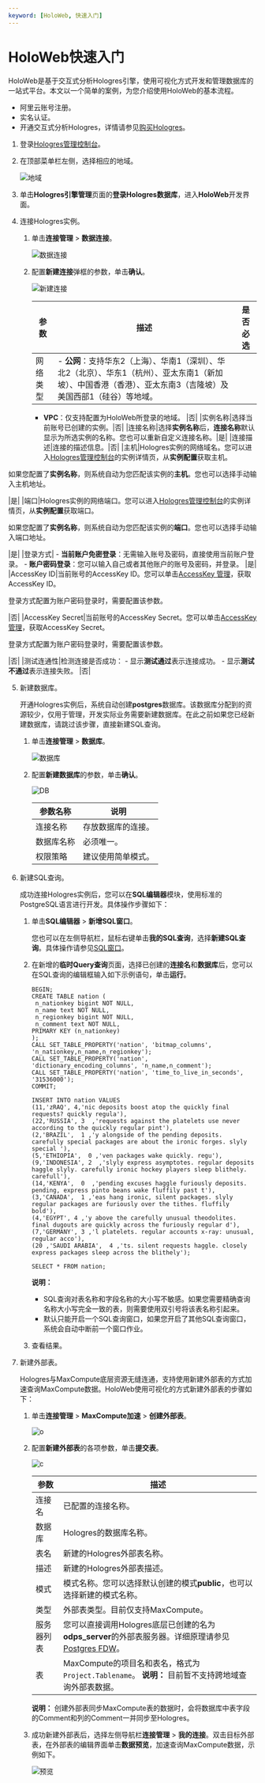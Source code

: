 ```yaml
---
keyword: [HoloWeb, 快速入门]
---
```


# HoloWeb快速入门

HoloWeb是基于交互式分析Hologres引擎，使用可视化方式开发和管理数据库的一站式平台。本文以一个简单的案例，为您介绍使用HoloWeb的基本流程。

-   阿里云账号注册。
-   实名认证。
-   开通交互式分析Hologres，详情请参见[购买Hologres](/intl.zh-CN/准备工作/购买Hologres.md)。

1.  登录[Hologres管理控制台](https://hologram.console.aliyun.com/#/instance)。

2.  在顶部菜单栏左侧，选择相应的地域。

    ![地域](https://static-aliyun-doc.oss-accelerate.aliyuncs.com/assets/img/zh-CN/4547818061/p141749.png)

3.  单击**Hologres引擎管理**页面的**登录Hologres数据库**，进入**HoloWeb**开发界面。

4.  连接Hologres实例。

    1.  单击**连接管理** \> **数据连接**。

        ![数据连接](https://static-aliyun-doc.oss-accelerate.aliyuncs.com/assets/img/zh-CN/1570812161/p116500.png)

    2.  配置**新建连接**弹框的参数，单击**确认**。

        ![新建连接](https://static-aliyun-doc.oss-accelerate.aliyuncs.com/assets/img/zh-CN/8413376061/p116502.png)

        |参数|描述|是否必选|
        |--|--|----|
        |网络类型|        -   **公网**：支持华东2（上海）、华南1（深圳）、华北2（北京）、华东1（杭州）、亚太东南1（新加坡）、中国香港（香港）、亚太东南3（吉隆坡）及美国西部1（硅谷）等地域。
        -   **VPC**：仅支持配置为HoloWeb所登录的地域。
|否|
        |实例名称|选择当前账号已创建的实例。|否|
        |连接名称|选择**实例名称**后，**连接名称**默认显示为所选实例的名称。您也可以重新自定义连接名称。|是|
        |连接描述|连接的描述信息。|否|
        |主机|Hologres实例的网络域名。您可以进入[Hologres管理控制台](https://hologram.console.aliyun.com/#/instance)的实例详情页，从**实例配置**获取主机。

如果您配置了**实例名称**，则系统自动为您匹配该实例的**主机**。您也可以选择手动输入主机地址。

|是|
        |端口|Hologres实例的网络端口。您可以进入[Hologres管理控制台](https://hologram.console.aliyun.com/#/instance)的实例详情页，从**实例配置**获取端口。

如果您配置了**实例名称**，则系统自动为您匹配该实例的**端口**。您也可以选择手动输入端口地址。

|是|
        |登录方式|        -   **当前账户免密登录**：无需输入账号及密码，直接使用当前账户登录。
        -   **账户密码登录**：您可以输入自己或者其他账户的账号及密码，并登录。
|是|
        |AccessKey ID|当前账号的AccessKey ID。您可以单击[AccessKey 管理](https://usercenter.console.aliyun.com/?spm=5176.2020520153.nav-right.dak.3bcf415dCWGUBj#/manage/ak)，获取AccessKey ID。

登录方式配置为账户密码登录时，需要配置该参数。

|否|
        |AccessKey Secret|当前账号的AccessKey Secret。您可以单击[AccessKey 管理](https://usercenter.console.aliyun.com/?spm=5176.2020520153.nav-right.dak.3bcf415dCWGUBj#/manage/ak)，获取AccessKey Secret。

登录方式配置为账户密码登录时，需要配置该参数。

|否|
        |测试连通性|检测连接是否成功：         -   显示**测试通过**表示连接成功。
        -   显示**测试不通过**表示连接失败。
|否|

5.  新建数据库。

    开通Hologres实例后，系统自动创建**postgres**数据库。该数据库分配到的资源较少，仅用于管理，开发实际业务需要新建数据库。在此之前如果您已经新建数据库，请跳过该步骤，直接新建SQL查询。

    1.  单击**连接管理** \> **数据库**。

        ![数据库](https://static-aliyun-doc.oss-accelerate.aliyuncs.com/assets/img/zh-CN/1570812161/p118032.png)

    2.  配置**新建数据库**的参数，单击**确认**。

        ![DB](https://static-aliyun-doc.oss-accelerate.aliyuncs.com/assets/img/zh-CN/6427818061/p118018.png)

        |参数名称|说明|
        |----|--|
        |连接名称|存放数据库的连接。|
        |数据库名称|必须唯一。|
        |权限策略|建议使用简单模式。|

6.  新建SQL查询。

    成功连接Hologres实例后，您可以在**SQL编辑器**模块，使用标准的PostgreSQL语言进行开发。具体操作步骤如下：

    1.  单击**SQL编辑器** \> **新增SQL窗口**。

        您也可以在左侧导航栏，鼠标右键单击**我的SQL查询**，选择**新建SQL查询**。具体操作请参见[SQL窗口](/intl.zh-CN/连接开发工具/HoloWeb/SQL编辑器/SQL窗口.md)。

    2.  在新增的**临时Query查询**页面，选择已创建的**连接名**和**数据库**后，您可以在SQL查询的编辑框输入如下示例语句，单击**运行**。

        ```
        BEGIN;
        CREATE TABLE nation (
         n_nationkey bigint NOT NULL,
         n_name text NOT NULL,
         n_regionkey bigint NOT NULL,
         n_comment text NOT NULL,
        PRIMARY KEY (n_nationkey)
        );
        CALL SET_TABLE_PROPERTY('nation', 'bitmap_columns', 'n_nationkey,n_name,n_regionkey');
        CALL SET_TABLE_PROPERTY('nation', 'dictionary_encoding_columns', 'n_name,n_comment');
        CALL SET_TABLE_PROPERTY('nation', 'time_to_live_in_seconds', '31536000');
        COMMIT;
        
        INSERT INTO nation VALUES
        (11,'zRAQ', 4,'nic deposits boost atop the quickly final requests? quickly regula'),
        (22,'RUSSIA', 3  ,'requests against the platelets use never according to the quickly regular pint'),
        (2,'BRAZIL',  1 ,'y alongside of the pending deposits. carefully special packages are about the ironic forges. slyly special '),
        (5,'ETHIOPIA',  0 ,'ven packages wake quickly. regu'),
        (9,'INDONESIA', 2  ,'slyly express asymptotes. regular deposits haggle slyly. carefully ironic hockey players sleep blithely. carefull'),
        (14,'KENYA',  0  ,'pending excuses haggle furiously deposits. pending, express pinto beans wake fluffily past t'),
        (3,'CANADA',  1 ,'eas hang ironic, silent packages. slyly regular packages are furiously over the tithes. fluffily bold'),
        (4,'EGYPT', 4 ,'y above the carefully unusual theodolites. final dugouts are quickly across the furiously regular d'),
        (7,'GERMANY', 3 ,'l platelets. regular accounts x-ray: unusual, regular acco'),
        (20 ,'SAUDI ARABIA',  4 ,'ts. silent requests haggle. closely express packages sleep across the blithely');
        
        SELECT * FROM nation;
        ```

        **说明：**

        -   SQL查询对表名称和字段名称的大小写不敏感。如果您需要精确查询名称大小写完全一致的表，则需要使用双引号将该表名称引起来。
        -   默认只能开启一个SQL查询窗口，如果您开启了其他SQL查询窗口，系统会自动中断前一个窗口作业。
    3.  查看结果。

7.  新建外部表。

    Hologres与MaxCompute底层资源无缝连通，支持使用新建外部表的方式加速查询MaxCompute数据。HoloWeb使用可视化的方式新建外部表的步骤如下：

    1.  单击**连接管理** \> **MaxCompute加速** \> **创建外部表**。

        ![o](https://static-aliyun-doc.oss-accelerate.aliyuncs.com/assets/img/zh-CN/2570812161/p118150.png)

    2.  配置**新建外部表**的各项参数，单击**提交表**。

        ![c](https://static-aliyun-doc.oss-accelerate.aliyuncs.com/assets/img/zh-CN/4724918061/p118151.png)

        |参数|描述|
        |--|--|
        |连接名|已配置的连接名称。|
        |数据库|Hologres的数据库名称。|
        |表名|新建的Hologres外部表名称。|
        |描述|新建的Hologres外部表描述。|
        |模式|模式名称。您可以选择默认创建的模式**public**，也可以选择新建的模式名称。 |
        |类型|外部表类型。目前仅支持MaxCompute。 |
        |服务器列表|您可以直接调用Hologres底层已创建的名为**odps\_server**的外部表服务器。详细原理请参见[Postgres FDW](https://www.postgresql.org/docs/11/postgres-fdw.html?spm=a2c4g.11186623.2.11.7e476020Gyif3k)。 |
        |表|MaxCompute的项目名和表名，格式为`Project.Tablename`。 **说明：** 目前暂不支持跨地域查询外部表数据。 |

        **说明：** 创建外部表同步MaxCompute表的数据时，会将数据库中表字段的Comment和列的Comment一并同步至Hologres。

    3.  成功新建外部表后，选择左侧导航栏**连接管理** \> **我的连接**。双击目标外部表，在外部表的编辑界面单击**数据预览**，加速查询MaxCompute数据，示例如下。

        ![预览](https://static-aliyun-doc.oss-accelerate.aliyuncs.com/assets/img/zh-CN/2570812161/p118166.png)


